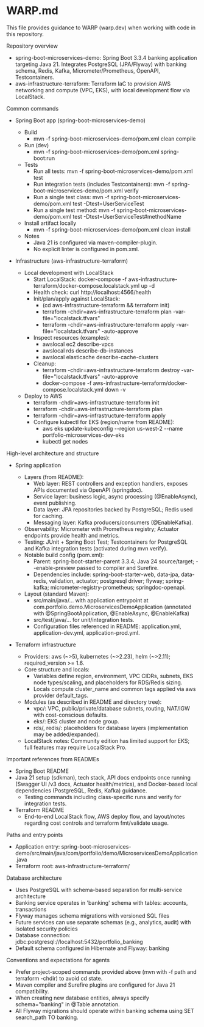 # WARP.md

This file provides guidance to WARP (warp.dev) when working with code in this repository.

Repository overview
- spring-boot-microservices-demo: Spring Boot 3.3.4 banking application targeting Java 21. Integrates PostgreSQL (JPA/Flyway) with banking schema, Redis, Kafka, Micrometer/Prometheus, OpenAPI, Testcontainers.
- aws-infrastructure-terraform: Terraform IaC to provision AWS networking and compute (VPC, EKS), with local development flow via LocalStack.

Common commands
- Spring Boot app (spring-boot-microservices-demo)
  - Build
    - mvn -f spring-boot-microservices-demo/pom.xml clean compile
  - Run (dev)
    - mvn -f spring-boot-microservices-demo/pom.xml spring-boot:run
  - Tests
    - Run all tests: mvn -f spring-boot-microservices-demo/pom.xml test
    - Run integration tests (includes Testcontainers): mvn -f spring-boot-microservices-demo/pom.xml verify
    - Run a single test class: mvn -f spring-boot-microservices-demo/pom.xml test -Dtest=UserServiceTest
    - Run a single test method: mvn -f spring-boot-microservices-demo/pom.xml test -Dtest=UserServiceTest#methodName
  - Install artifact locally
    - mvn -f spring-boot-microservices-demo/pom.xml clean install
  - Notes
    - Java 21 is configured via maven-compiler-plugin.
    - No explicit linter is configured in pom.xml.

- Infrastructure (aws-infrastructure-terraform)
  - Local development with LocalStack
    - Start LocalStack: docker-compose -f aws-infrastructure-terraform/docker-compose.localstack.yml up -d
    - Health check: curl http://localhost:4566/health
    - Init/plan/apply against LocalStack:
      - (cd aws-infrastructure-terraform && terraform init)
      - terraform -chdir=aws-infrastructure-terraform plan -var-file="localstack.tfvars"
      - terraform -chdir=aws-infrastructure-terraform apply -var-file="localstack.tfvars" -auto-approve
    - Inspect resources (examples):
      - awslocal ec2 describe-vpcs
      - awslocal rds describe-db-instances
      - awslocal elasticache describe-cache-clusters
    - Cleanup:
      - terraform -chdir=aws-infrastructure-terraform destroy -var-file="localstack.tfvars" -auto-approve
      - docker-compose -f aws-infrastructure-terraform/docker-compose.localstack.yml down -v
  - Deploy to AWS
    - terraform -chdir=aws-infrastructure-terraform init
    - terraform -chdir=aws-infrastructure-terraform plan
    - terraform -chdir=aws-infrastructure-terraform apply
    - Configure kubectl for EKS (region/name from README):
      - aws eks update-kubeconfig --region us-west-2 --name portfolio-microservices-dev-eks
      - kubectl get nodes

High-level architecture and structure
- Spring application
  - Layers (from README):
    - Web layer: REST controllers and exception handlers, exposes APIs documented via OpenAPI (springdoc).
    - Service layer: business logic, async processing (@EnableAsync), event publishing.
    - Data layer: JPA repositories backed by PostgreSQL; Redis used for caching.
    - Messaging layer: Kafka producers/consumers (@EnableKafka).
  - Observability: Micrometer with Prometheus registry; Actuator endpoints provide health and metrics.
  - Testing: JUnit + Spring Boot Test; Testcontainers for PostgreSQL and Kafka integration tests (activated during mvn verify).
  - Notable build config (pom.xml):
    - Parent: spring-boot-starter-parent 3.3.4; Java 24 source/target; --enable-preview passed to compiler and Surefire.
    - Dependencies include: spring-boot-starter-web, data-jpa, data-redis, validation, actuator; postgresql driver; flyway; spring-kafka; micrometer-registry-prometheus; springdoc-openapi.
  - Layout (standard Maven):
    - src/main/java/... with application entrypoint at com.portfolio.demo.MicroservicesDemoApplication (annotated with @SpringBootApplication, @EnableAsync, @EnableKafka)
    - src/test/java/... for unit/integration tests.
    - Configuration files referenced in README: application.yml, application-dev.yml, application-prod.yml.

- Terraform infrastructure
  - Providers: aws (~>5), kubernetes (~>2.23), helm (~>2.11); required_version >= 1.6.
  - Core structure and locals:
    - Variables define region, environment, VPC CIDRs, subnets, EKS node types/scaling, and placeholders for RDS/Redis sizing.
    - Locals compute cluster_name and common tags applied via aws provider default_tags.
  - Modules (as described in README and directory tree):
    - vpc/: VPC, public/private/database subnets, routing, NAT/IGW with cost-conscious defaults.
    - eks/: EKS cluster and node group.
    - rds/, redis/: placeholders for database layers (implementation may be added/expanded).
  - LocalStack notes: Community edition has limited support for EKS; full features may require LocalStack Pro.

Important references from READMEs
- Spring Boot README
- Java 21 setup (sdkman), tech stack, API docs endpoints once running (Swagger UI /v3 docs, Actuator health/metrics), and Docker-based local dependencies (PostgreSQL, Redis, Kafka) guidance.
  - Testing commands including class-specific runs and verify for integration tests.
- Terraform README
  - End-to-end LocalStack flow, AWS deploy flow, and layout/notes regarding cost controls and terraform fmt/validate usage.

Paths and entry points
- Application entry: spring-boot-microservices-demo/src/main/java/com/portfolio/demo/MicroservicesDemoApplication.java
- Terraform root: aws-infrastructure-terraform/

Database architecture
- Uses PostgreSQL with schema-based separation for multi-service architecture
- Banking service operates in 'banking' schema with tables: accounts, transactions
- Flyway manages schema migrations with versioned SQL files
- Future services can use separate schemas (e.g., analytics, audit) with isolated security policies
- Database connection: jdbc:postgresql://localhost:5432/portfolio_banking
- Default schema configured in Hibernate and Flyway: banking

Conventions and expectations for agents
- Prefer project-scoped commands provided above (mvn with -f path and terraform -chdir) to avoid cd state.
- Maven compiler and Surefire plugins are configured for Java 21 compatibility.
- When creating new database entities, always specify schema="banking" in @Table annotation.
- All Flyway migrations should operate within banking schema using SET search_path TO banking.
